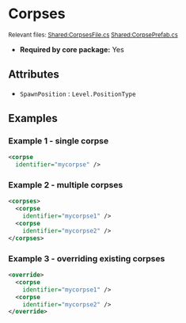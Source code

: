 # Corpses

<sup>Relevant files: [Shared:CorpsesFile.cs](https://github.com/Regalis11/Barotrauma/blob/master/Barotrauma/BarotraumaShared/SharedSource/ContentManagement/ContentFile/CorpsesFile.cs) [Shared:CorpsePrefab.cs](https://github.com/Regalis11/Barotrauma/blob/master/Barotrauma/BarotraumaShared/SharedSource/Characters/CorpsePrefab.cs)</sup>
- **Required by core package:** Yes

## Attributes

- `SpawnPosition` : `Level.PositionType`
## Examples

### Example 1 - single corpse

```xml
<corpse
  identifier="mycorpse" />
```

### Example 2 - multiple corpses

```xml
<corpses>
  <corpse
    identifier="mycorpse1" />
  <corpse
    identifier="mycorpse2" />
</corpses>
```

### Example 3 - overriding existing corpses

```xml
<override>
  <corpse
    identifier="mycorpse1" />
  <corpse
    identifier="mycorpse2" />
</override>
```

